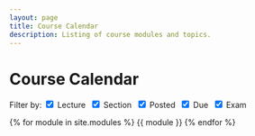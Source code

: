 ```yaml
---
layout: page
title: Course Calendar
description: Listing of course modules and topics.
---
```


# Course Calendar

<form id="filter-form">
  Filter by:
  <input type="checkbox" id="Lecture" name="Lecture" value="Lecture" checked />
  <label for="Lecture">Lecture</label>&nbsp;
  <input type="checkbox" id="Section" name="Section" value="Section" checked />
  <label for="Section">Section</label>&nbsp;
  <input type="checkbox" id="Posted" name="Posted" value="Posted" checked />
  <label for="Posted">Posted</label>&nbsp;
  <input type="checkbox" id="Due" name="Due" value="Due" checked />
  <label for="Due">Due</label>&nbsp;
  <input type="checkbox" id="Exam" name="Exam" value="Exam" checked />
  <label for="Exam">Exam</label>&nbsp;
</form>

{% for module in site.modules %}
{{ module }}
{% endfor %}

<script>
const groupArrayBy2 = (array) => {
  const result = [];
  for (let i = 0; i + 1 < array.length; i += 2) {
    result.push([array[i], array[i + 1]]);
  }
  return result;
};

const LABELS = ['Lecture', 'Section', 'Posted', 'Due', 'Exam'];
const modules = document.getElementsByClassName('module');
const moduleDls = [...modules].map(module => module.children[0]);
const items = [...moduleDls].map(module => groupArrayBy2([...module.children]));

const ddApplyClasses = (item, classDecider) => {
  for (const [dt, dd] of item) {
    dt.className = ''; // necessary ... for some reason?
    dd.className = '';
    const newClass = classDecider(dd);
    dt.className = newClass;
    dd.className = newClass;
  }
}

const ddPredicateBuilder = (labels) => {
  return (ddNode) => {
    console.log(ddNode.innerText)
    return labels
      // this toUpperCase is a hack to only catch the label
      .map(label => ddNode.innerText.includes(label.toUpperCase()))
      .some(v => v)
  }
}

const ddClassDecider = (predicate) => {
  return (ddNode) => predicate(ddNode) ? '' : 'd-none'
}

const rerenderItems = () => {
  const activeLabels =
    LABELS
      .map(label => document.getElementById(label).checked ? label : '')
      .filter(label => label !== '');
  console.log(activeLabels);

  for (const item of items) {
    ddApplyClasses(item, ddClassDecider(ddPredicateBuilder(activeLabels)))
  }
}

const filterForm = document.getElementById('filter-form');
filterForm.addEventListener('change', rerenderItems);
</script>
